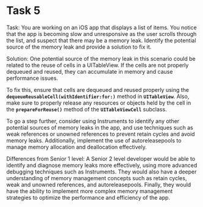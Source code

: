# Task 5

Task: You are working on an iOS app that displays a list of items. You notice
that the app is becoming slow and unresponsive as the user scrolls through the
list, and suspect that there may be a memory leak. Identify the potential source
of the memory leak and provide a solution to fix it.

Solution: One potential source of the memory leak in this scenario could be
related to the reuse of cells in a UITableView. If the cells are not properly
dequeued and reused, they can accumulate in memory and cause performance issues.

To fix this, ensure that cells are dequeued and reused properly using the
**`dequeueReusableCell(withIdentifier:for:)`** method in **`UITableView`**.
Also, make sure to properly release any resources or objects held by the cell in
the **`prepareForReuse()`** method of the **`UITableViewCell`** subclass.

To go a step further, consider using Instruments to identify any other potential
sources of memory leaks in the app, and use techniques such as weak references
or unowned references to prevent retain cycles and avoid memory leaks.
Additionally, implement the use of autoreleasepools to manage memory allocation
and deallocation effectively.

Differences from Senior 1 level: A Senior 2 level developer would be able to
identify and diagnose memory leaks more effectively, using more advanced
debugging techniques such as Instruments. They would also have a deeper
understanding of memory management concepts such as retain cycles, weak and
unowned references, and autoreleasepools. Finally, they would have the ability
to implement more complex memory management strategies to optimize the
performance and efficiency of the app.
